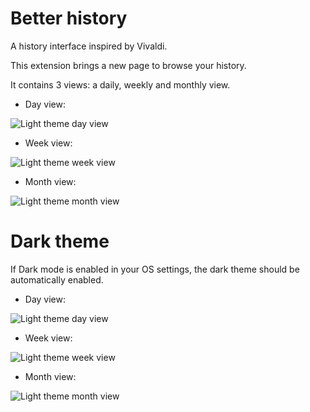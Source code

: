 # Better history

A history interface inspired by Vivaldi.

This extension brings a new page to browse your history.

It contains 3 views: a daily, weekly and monthly view.

- Day view:

![Light theme day view](https://addons.cdn.mozilla.net/user-media/previews/full/226/226893.png?modified=1571170771)

- Week view:

![Light theme week view](https://addons.cdn.mozilla.net/user-media/previews/full/226/226894.png?modified=1571170771)

- Month view:

![Light theme month view](https://addons.cdn.mozilla.net/user-media/previews/full/226/226897.png?modified=1571170771)

# Dark theme

If Dark mode is enabled in your OS settings, the dark theme should be automatically enabled.

- Day view:

![Light theme day view](https://addons.cdn.mozilla.net/user-media/previews/full/226/226895.png?modified=1571170771)

- Week view:

![Light theme week view](https://addons.cdn.mozilla.net/user-media/previews/full/226/226896.png?modified=1571170771)

- Month view:

![Light theme month view](https://addons.cdn.mozilla.net/user-media/previews/full/226/226898.png?modified=1571170771)
